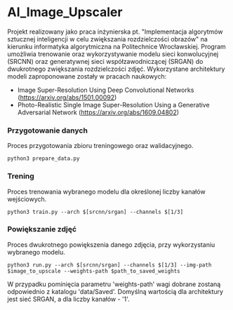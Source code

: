 # AI_Image_Upscaler
Projekt realizowany jako praca inżynierska pt. "Implementacja algorytmów sztucznej inteligencji w celu zwiększania rozdzielczości obrazów" na kierunku informatyka algorytmiczna na Politechnice Wrocławskiej. Program umożliwia trenowanie oraz wykorzystywanie modelu sieci konwolucyjnej (SRCNN) oraz generatywnej sieci współzawodniczącej (SRGAN) do dwukrotnego zwiększania rozdzielczości zdjęć. Wykorzystane architektury modeli zaproponowane zostały w pracach naukowych:
- Image Super-Resolution Using Deep Convolutional Networks (https://arxiv.org/abs/1501.00092)
- Photo-Realistic Single Image Super-Resolution Using a Generative Adversarial Network (https://arxiv.org/abs/1609.04802)

### Przygotowanie danych
Proces przygotowania zbioru treningowego oraz walidacyjnego. 
```
python3 prepare_data.py
```
### Trening
Proces trenowania wybranego modelu dla określonej liczby kanałów wejściowych.
```
python3 train.py --arch $[srcnn/srgan] --channels $[1/3]
```
### Powiększanie zdjęć
Proces dwukrotnego powiększenia danego zdjęcia, przy wykorzystaniu wybranego modelu.
```
python3 run.py --arch $[srcnn/srgan] --channels $[1/3] --img-path $image_to_upscale --weights-path $path_to_saved_weights
```
W przypadku pominięcia parametru 'weights-path' wagi dobrane zostaną odpowiednio z katalogu 'data/Saved'.
Domyślną wartością dla architektury jest sieć SRGAN, a dla liczby kanałów - '1'. 